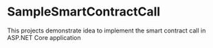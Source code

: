 # SampleSmartContractCall
 This projects demonstrate idea to implement the smart contract call in ASP.NET Core application
